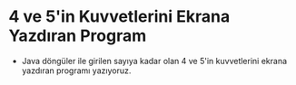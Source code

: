 # 4 ve 5'in Kuvvetlerini Ekrana Yazdıran Program
* Java döngüler ile girilen sayıya kadar olan 4 ve 5'in kuvvetlerini ekrana yazdıran programı yazıyoruz.
